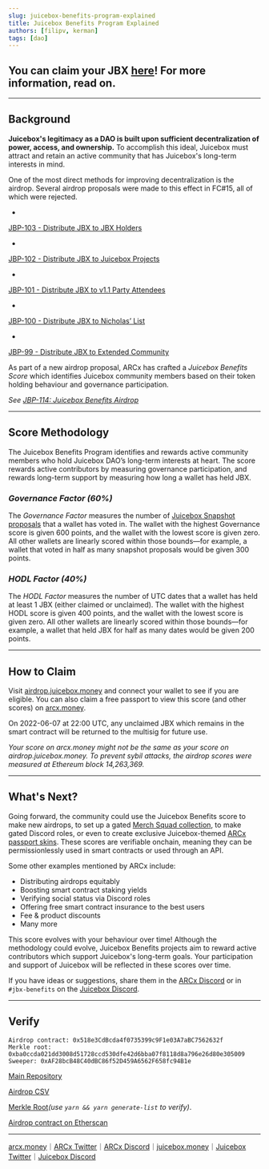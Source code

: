 ```yaml
---
slug: juicebox-benefits-program-explained
title: Juicebox Benefits Program Explained
authors: [filipv, kerman]
tags: [dao]
---
```


## You can claim your JBX [here](https://airdrop.juicebox.money)! For more information, read on.

---

## Background

**Juicebox's legitimacy as a DAO is built upon sufficient decentralization of power, access, and ownership.** To accomplish this ideal, Juicebox must attract and retain an active community that has Juicebox's long-term interests in mind.

One of the most direct methods for improving decentralization is the airdrop. Several airdrop proposals were made to this effect in FC#15, all of which were rejected.

- 
[JBP-103 - Distribute JBX to JBX Holders](https://snapshot.org/#/jbdao.eth/proposal/0xa6c744ee55ffb564382f1e2fc557bbf028d90c9680ae5a0518ce406d447baa65)

- 
[JBP-102 - Distribute JBX to Juicebox Projects](https://snapshot.org/#/jbdao.eth/proposal/0x76fee1735d40cc653e3b1a252dd9971771276c4c422950e9af144ff703845698)

- 
[JBP-101 - Distribute JBX to v1.1 Party Attendees](https://snapshot.org/#/jbdao.eth/proposal/0x58f7dceac28094185b90169a480abba8fff48dfeb8c93e32594ea508a2bbe038)

- 
[JBP-100 - Distribute JBX to Nicholas’ List](https://snapshot.org/#/jbdao.eth/proposal/0x292a00cd53b98fcd991ca82c989fdeb45593f7d0c68e1b61e53b4e08052e0a6f)

- 
[JBP-99 - Distribute JBX to Extended Community](https://snapshot.org/#/jbdao.eth/proposal/0x7e0e11843eff0851aa856fcdbbd73194da3c6f9287b91392b7ec0c7697899047)

As part of a new airdrop proposal, ARCx has crafted a *Juicebox Benefits Score* which identifies Juicebox community members based on their token holding behaviour and governance participation.

*See [JBP-114: Juicebox Benefits Airdrop](https://snapshot.org/#/jbdao.eth/proposal/0xd10c56f453851063665241417642352beaf8816aca062c29f98b1f5154ff3cdd)*

---

## Score Methodology

The Juicebox Benefits Program identifies and rewards active community members who hold Juicebox DAO’s long-term interests at heart. The score rewards active contributors by measuring governance participation, and rewards long-term support by measuring how long a wallet has held JBX.

### *Governance Factor (60%)*

The *Governance Factor* measures the number of [Juicebox Snapshot proposals](https://snapshot.org/#/jbdao.eth) that a wallet has voted in. The wallet with the highest Governance score is given 600 points, and the wallet with the lowest score is given zero. All other wallets are linearly scored within those bounds—for example, a wallet that voted in half as many snapshot proposals would be given 300 points.

### *HODL Factor (40%)*

The *HODL Factor* measures the number of UTC dates that a wallet has held at least 1 JBX (either claimed or unclaimed). The wallet with the highest HODL score is given 400 points, and the wallet with the lowest score is given zero. All other wallets are linearly scored within those bounds—for example, a wallet that held JBX for half as many dates would be given 200 points.

---

## How to Claim

Visit [airdrop.juicebox.money](https://airdrop.juicebox.money/) and connect your wallet to see if you are eligible. You can also claim a free passport to view this score (and other scores) on [arcx.money](https://arcx.money/).

On 2022-06-07 at 22:00 UTC, any unclaimed JBX which remains in the smart contract will be returned to the multisig for future use.

*Your score on arcx.money might not be the same as your score on airdrop.juicebox.money. To prevent sybil attacks, the airdrop scores were measured at Ethereum block 14,263,369.*

---

## What's Next?

Going forward, the community could use the Juicebox Benefits score to make new airdrops, to set up a gated [Merch Squad collection](https://juicebox.money/#/p/merchsquad), to make gated Discord roles, or even to create exclusive Juicebox-themed [ARCx passport skins](https://arcx.substack.com/p/introducing-defi-passport-skins?s=r). These scores are verifiable onchain, meaning they can be permissionlessly used in smart contracts or used through an API.

Some other examples mentioned by ARCx include:

- Distributing airdrops equitably
- Boosting smart contract staking yields
- Verifying social status via Discord roles
- Offering free smart contract insurance to the best users
- Fee & product discounts
- Many more

This score evolves with your behaviour over time! Although the methodology could evolve, Juicebox Benefits projects aim to reward active contributors which support Juicebox's long-term goals. Your participation and support of Juicebox will be reflected in these scores over time.

If you have ideas or suggestions, share them in the [ARCx Discord](https://discord.gg/arcx) or in `#jbx-benefits` on the [Juicebox Discord](https://discord.gg/6jXrJSyDFf).

---

## Verify

    Airdrop contract: 0x518e3CdBcda4f0735399c9F1e03A7aBC7562632f
    Merkle root: 0xba0ccda021dd3008d51728ccd530dfe42d6bba07f8118d8a796e26d80e305009
    Sweeper: 0xAF28bcB48C40dBC86f52D459A6562F658fc94B1e
    

[Main Repository](https://github.com/arcxmoney/juicebox-distribution)

[Airdrop CSV](https://github.com/arcxmoney/juicebox-distribution/blob/main/juicebox_benefits_final.csv)

[Merkle Root](https://github.com/arcxmoney/juicebox-distribution/blob/main/merkle.json)*(use `yarn && yarn generate-list` to verify)*.

[Airdrop contract on Etherscan](https://etherscan.io/address/0x518e3cdbcda4f0735399c9f1e03a7abc7562632f#readContract)

---

[arcx.money](https://arcx.money/passport/me)｜[ARCx Twitter](https://twitter.com/arcxmoney)｜[ARCx Discord](https://discord.gg/arcx)｜[juicebox.money](https://juicebox.money/#/)｜[Juicebox Twitter](https://twitter.com/juiceboxETH)｜[Juicebox Discord](https://discord.gg/6jXrJSyDFf)
